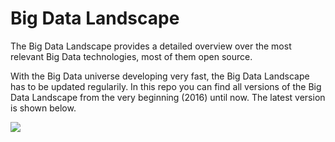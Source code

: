 # Big Data Landscape
The Big Data Landscape provides a detailed overview over the most relevant Big Data technologies, most of them open source. 

With the Big Data universe developing very fast, the Big Data Landscape has to be updated regularily. In this repo you can find all versions of the Big Data Landscape from the very beginning (2016) until now. The latest version is shown below.

<img src="https://github.com/qaware/big-data-landscape/blob/master/Big-Data-Landscape-2017.jpg" />
